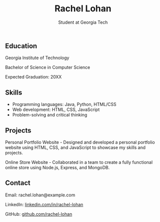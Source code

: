 <!DOCTYPE html>
<html lang="en">
<head>
<meta charset="UTF-8">
<meta name="viewport" content="width=device-width, initial-scale=1.0">
<title>Rachel Lohan - Resume</title>
</head>
<body>
  <link rel="stylesheet" href="styles profile.css">
    <style>
      body {
        background-image: url("images/download.png");
        background-repeat: no-repeat;
        background-attachment: fixed;
        background-size: 100% 100%;
      }
      </style>
  <header>
    <h1>Rachel Lohan</h1>
    <p>Student at Georgia Tech</p>
  </header>
  <div class="container">
    <section class="section">
      <h2>Education</h2>
      <p>Georgia Institute of Technology</p>
      <p>Bachelor of Science in Computer Science</p>
      <p>Expected Graduation: 20XX</p>
    </section>
    <section class="section">
      <h2>Skills</h2>
      <ul>
        <li>Programming languages: Java, Python, HTML/CSS</li>
        <li>Web development: HTML, CSS, JavaScript</li>
        <li>Problem-solving and critical thinking</li>
      </ul>
    </section>
    <section class="section">
      <h2>Projects</h2>
      <p>Personal Portfolio Website - Designed and developed a personal portfolio website using HTML, CSS, and JavaScript to showcase my skills and projects.</p>
      <p>Online Store Website - Collaborated in a team to create a fully functional online store using Node.js, Express, and MongoDB.</p>
    </section>
    <section class="section">
      <h2>Contact</h2>
      <p>Email: rachel.lohan@example.com</p>
      <p>LinkedIn: <a href="https://www.linkedin.com/in/rachel-lohan">linkedin.com/in/rachel-lohan</a></p>
      <p>GitHub: <a href="https://github.com/rachel-lohan">github.com/rachel-lohan</a></p>
    </section>
  </div>
</body>
</html>
